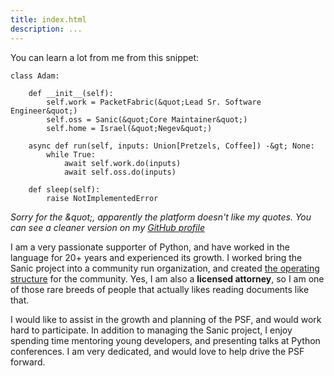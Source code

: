```yaml
---
title: index.html
description: ...
---
```


You can learn a lot from me from this snippet:



```
class Adam:

    def __init__(self):
        self.work = PacketFabric(&quot;Lead Sr. Software Engineer&quot;)
        self.oss = Sanic(&quot;Core Maintainer&quot;)
        self.home = Israel(&quot;Negev&quot;)

    async def run(self, inputs: Union[Pretzels, Coffee]) -&gt; None:
        while True:
            await self.work.do(inputs)
            await self.oss.do(inputs)

    def sleep(self):
        raise NotImplementedError

```

*Sorry for the \&quot;, apparently the platform doesn't like my quotes. You can see a cleaner version on my [GitHub profile](https://github.com/ahopkins/)*


I am a very passionate supporter of Python, and have worked in the language for 20\+ years and experienced its growth. I worked bring the Sanic project into a community run organization, and created [the operating structure](https://sanicframework.org/en/guide/project/scope.html) for the community. Yes, I am also a **licensed attorney**, so I am one of those rare breeds of people that actually likes reading documents like that.


I would like to assist in the growth and planning of the PSF, and would work hard to participate. In addition to managing the Sanic project, I enjoy spending time mentoring young developers, and presenting talks at Python conferences. I am very dedicated, and would love to help drive the PSF forward.


